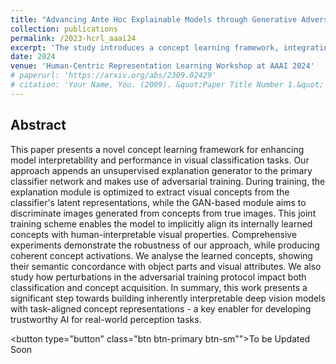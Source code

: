 ```yaml
---
title: "Advancing Ante Hoc Explainable Models through Generative Adversarial Networks"
collection: publications
permalink: /2023-hcrl_aaai24
excerpt: 'The study introduces a concept learning framework, integrating an explanation generator via adversarial training, enhancing model interpretability for visual classification.'
date: 2024
venue: 'Human-Centric Representation Learning Workshop at AAAI 2024'
# paperurl: 'https://arxiv.org/abs/2309.02429'
# citation: 'Your Name, You. (2009). &quot;Paper Title Number 1.&quot; <i>Journal 1</i>. 1(1).'
---
```


## Abstract
This paper presents a novel concept learning framework for enhancing model interpretability and performance in visual classification tasks. Our approach appends an unsupervised explanation generator to the primary classifier network and makes use of adversarial training. During training, the explanation module is optimized to extract visual concepts from the classifier's latent representations, while the GAN-based module aims to discriminate images generated from concepts from true images. This joint training scheme enables the model to implicitly align its internally learned concepts with human-interpretable visual properties. Comprehensive experiments demonstrate the robustness of our approach, while producing coherent concept activations. We analyse the learned concepts, showing their semantic concordance with object parts and visual attributes. We also study how perturbations in the adversarial training protocol impact both classification and concept acquisition.
In summary, this work presents a significant step towards building inherently interpretable deep vision models with task-aligned concept representations - a key enabler for developing trustworthy AI for real-world perception tasks.


<!-- <button type="button" class="btn btn-primary btn-sm" onclick=" window.open('https://arxiv.org/abs/2309.02429','_blank')">Paper</button> -->
<button type="button" class="btn btn-primary btn-sm"">To be Updated Soon</button>
<!-- ## Citation
```
@article{osborn,
  author    = {Vimal K B, Saketh Bachu, Tanmay Garg, Vineeth N Balasubramanian, Niveditha Lakshmi Narasimhan, Raghavan Konuru},
  title     = {Building a Winning Team: Selecting Source Model Ensembles using a Submodular Transferability Estimation
               Approach},
  journal   = {ICCV},
  year      = {2023},
}
``` -->